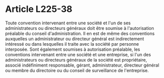 # Article L225-38

Toute convention intervenant entre une société et l'un de ses administrateurs ou directeurs généraux doit être soumise à l'autorisation préalable du conseil d'administration.   Il en est de même des conventions auxquelles un administrateur ou directeur général est indirectement intéressé ou dans lesquelles il traite avec la société par personne interposée.   Sont également soumises à autorisation préalable, les conventions intervenant entre une société et une entreprise, si l'un des administrateurs ou directeurs généraux de la société est propriétaire, associé indéfiniment responsable, gérant, administrateur, directeur général ou membre du directoire ou du conseil de surveillance de l'entreprise.